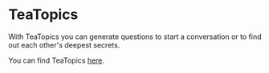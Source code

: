 # TeaTopics

With TeaTopics you can generate questions to start a conversation or to find out each other's deepest secrets.

You can find TeaTopics [here](https://www.gauket.nl/tea-topics).
